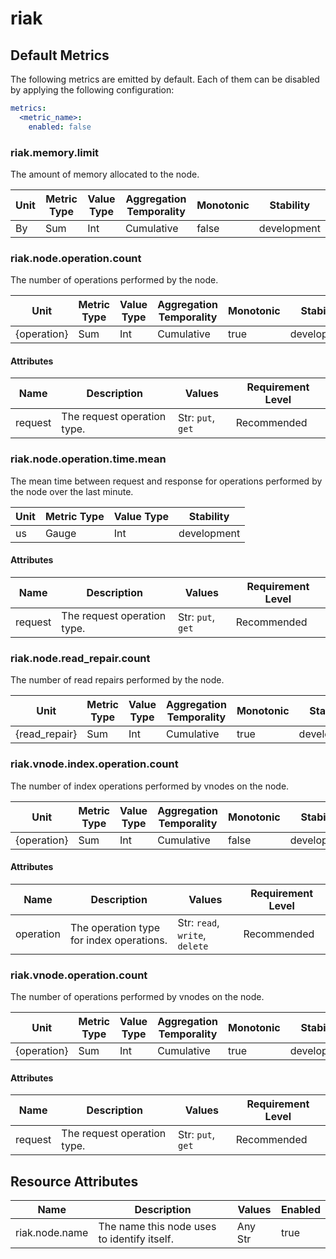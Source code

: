 [comment]: <> (Code generated by mdatagen. DO NOT EDIT.)

# riak

## Default Metrics

The following metrics are emitted by default. Each of them can be disabled by applying the following configuration:

```yaml
metrics:
  <metric_name>:
    enabled: false
```

### riak.memory.limit

The amount of memory allocated to the node.

| Unit | Metric Type | Value Type | Aggregation Temporality | Monotonic | Stability |
| ---- | ----------- | ---------- | ----------------------- | --------- | --------- |
| By | Sum | Int | Cumulative | false | development |

### riak.node.operation.count

The number of operations performed by the node.

| Unit | Metric Type | Value Type | Aggregation Temporality | Monotonic | Stability |
| ---- | ----------- | ---------- | ----------------------- | --------- | --------- |
| {operation} | Sum | Int | Cumulative | true | development |

#### Attributes

| Name | Description | Values | Requirement Level |
| ---- | ----------- | ------ | -------- |
| request | The request operation type. | Str: ``put``, ``get`` | Recommended |

### riak.node.operation.time.mean

The mean time between request and response for operations performed by the node over the last minute.

| Unit | Metric Type | Value Type | Stability |
| ---- | ----------- | ---------- | --------- |
| us | Gauge | Int | development |

#### Attributes

| Name | Description | Values | Requirement Level |
| ---- | ----------- | ------ | -------- |
| request | The request operation type. | Str: ``put``, ``get`` | Recommended |

### riak.node.read_repair.count

The number of read repairs performed by the node.

| Unit | Metric Type | Value Type | Aggregation Temporality | Monotonic | Stability |
| ---- | ----------- | ---------- | ----------------------- | --------- | --------- |
| {read_repair} | Sum | Int | Cumulative | true | development |

### riak.vnode.index.operation.count

The number of index operations performed by vnodes on the node.

| Unit | Metric Type | Value Type | Aggregation Temporality | Monotonic | Stability |
| ---- | ----------- | ---------- | ----------------------- | --------- | --------- |
| {operation} | Sum | Int | Cumulative | false | development |

#### Attributes

| Name | Description | Values | Requirement Level |
| ---- | ----------- | ------ | -------- |
| operation | The operation type for index operations. | Str: ``read``, ``write``, ``delete`` | Recommended |

### riak.vnode.operation.count

The number of operations performed by vnodes on the node.

| Unit | Metric Type | Value Type | Aggregation Temporality | Monotonic | Stability |
| ---- | ----------- | ---------- | ----------------------- | --------- | --------- |
| {operation} | Sum | Int | Cumulative | true | development |

#### Attributes

| Name | Description | Values | Requirement Level |
| ---- | ----------- | ------ | -------- |
| request | The request operation type. | Str: ``put``, ``get`` | Recommended |

## Resource Attributes

| Name | Description | Values | Enabled |
| ---- | ----------- | ------ | ------- |
| riak.node.name | The name this node uses to identify itself. | Any Str | true |
